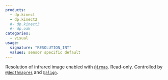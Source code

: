 ```yaml
---
products:
  - dp.kinect
  - dp.kinect2
  #- dp.kinect3
  #- dp.oak
categories:
  - visual
usage:
  signature: "RESOLUTION_INT"
  values: sensor specific default
---
```


Resolution of infrared image enabled with [`@irmap`](irmap.md).
Read-only. Controlled by [`@depthmapres`](depthmapres.md)
and [`@align`](align.md).
